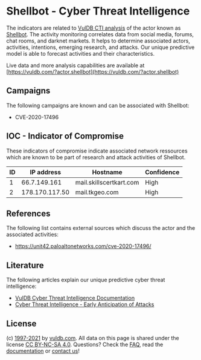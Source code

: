 # Shellbot - Cyber Threat Intelligence

The indicators are related to [VulDB CTI analysis](https://vuldb.com/?doc.cti) of the actor known as [Shellbot](https://vuldb.com/?actor.shellbot). The activity monitoring correlates data from social media, forums, chat rooms, and darknet markets. It helps to determine associated actors, activities, intentions, emerging research, and attacks. Our unique predictive model is able to forecast activities and their characteristics.

Live data and more analysis capabilities are available at [https://vuldb.com/?actor.shellbot](https://vuldb.com/?actor.shellbot)

## Campaigns

The following campaigns are known and can be associated with Shellbot:

* CVE-2020-17496

## IOC - Indicator of Compromise

These indicators of compromise indicate associated network ressources which are known to be part of research and attack activities of Shellbot.

ID | IP address | Hostname | Confidence
-- | ---------- | -------- | ----------
1 | 66.7.149.161 | mail.skillscertkart.com | High
2 | 178.170.117.50 | mail.tkgeo.com | High

## References

The following list contains external sources which discuss the actor and the associated activities:

* https://unit42.paloaltonetworks.com/cve-2020-17496/

## Literature

The following articles explain our unique predictive cyber threat intelligence:

* [VulDB Cyber Threat Intelligence Documentation](https://vuldb.com/?doc.cti)
* [Cyber Threat Intelligence - Early Anticipation of Attacks](https://www.scip.ch/en/?labs.20201022)

## License

(c) [1997-2021](https://vuldb.com/?doc.changelog) by [vuldb.com](https://vuldb.com/?doc.about). All data on this page is shared under the license [CC BY-NC-SA 4.0](https://creativecommons.org/licenses/by-nc-sa/4.0/). Questions? Check the [FAQ](https://vuldb.com/?doc.faq), read the [documentation](https://vuldb.com/?doc) or [contact us](https://vuldb.com/?contact)!
